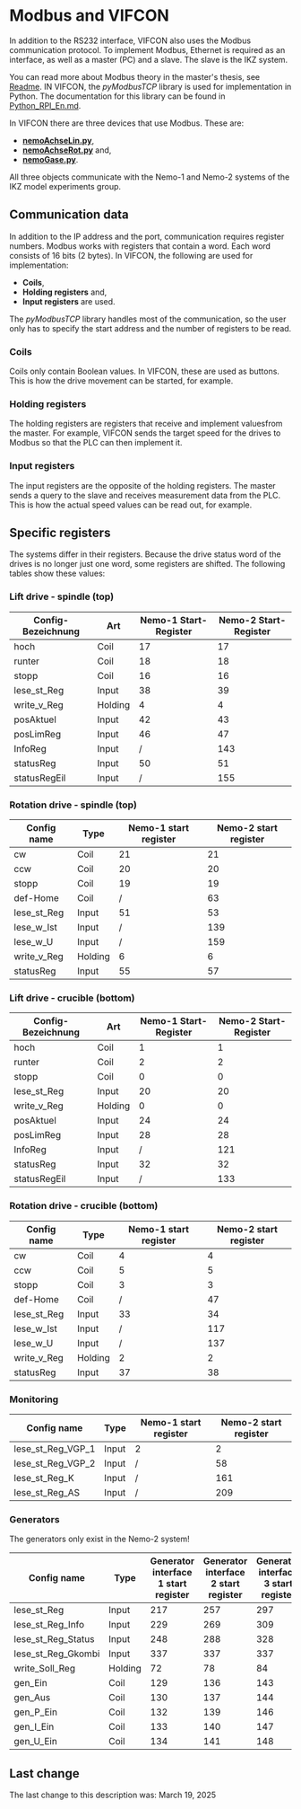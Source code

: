 # Modbus and VIFCON

In addition to the RS232 interface, VIFCON also uses the Modbus communication protocol. To implement Modbus, Ethernet is required as an interface, as well as a master (PC) and a slave. The slave is the IKZ system.

You can read more about Modbus theory in the master's thesis, see [Readme](../README.md). IN VIFCON, the *pyModbusTCP* library is used for implementation in Python. The documentation for this library can be found in [Python_RPI_En.md](Python_RPI_En.md).

In VIFCON there are three devices that use Modbus. These are:

- [**nemoAchseLin.py**](../vifcon/devices/nemoAchseLin.py),
- [**nemoAchseRot.py**](../vifcon/devices/nemoAchseRot.py) and,
- [**nemoGase.py**](../vifcon/devices/nemoGase.py).

All three objects communicate with the Nemo-1 and Nemo-2 systems of the IKZ model experiments group.

## Communication data

In addition to the IP address and the port, communication requires register numbers. Modbus works with registers that contain a word. Each word consists of 16 bits (2 bytes). In VIFCON, the following are used for implementation:

- **Coils**,
- **Holding registers** and,
- **Input registers** are used.

The *pyModbusTCP* library handles most of the communication, so the user only has to specify the start address and the number of registers to be read.

### Coils

Coils only contain Boolean values. In VIFCON, these are used as buttons. This is how the drive movement can be started, for example.

### Holding registers

The holding registers are registers that receive and implement values ​​from the master. For example, VIFCON sends the target speed for the drives to Modbus so that the PLC can then implement it.

### Input registers

The input registers are the opposite of the holding registers. The master sends a query to the slave and receives measurement data from the PLC. This is how the actual speed values ​​can be read out, for example.

## Specific registers

The systems differ in their registers. Because the drive status word of the drives is no longer just one word, some registers are shifted. The following tables show these values:

### Lift drive - spindle (top)

Config-Bezeichnung |  Art | Nemo-1 Start-Register | Nemo-2 Start-Register
--- | --- | --- | --- 
hoch        | Coil    | 17 |  17
runter      | Coil    | 18 |  18
stopp       | Coil    | 16 |  16
lese_st_Reg | Input   | 38 |  39
write_v_Reg | Holding |  4 |   4
posAktuel   | Input   | 42 |  43
posLimReg   | Input   | 46 |  47
InfoReg     | Input   |  / | 143
statusReg   | Input   | 50 |  51
statusRegEil| Input   |  / | 155

### Rotation drive - spindle (top)

Config name | Type | Nemo-1 start register | Nemo-2 start register
--- | --- | --- | ---
cw          | Coil    | 21 |  21
ccw         | Coil    | 20 |  20
stopp       | Coil    | 19 |  19
def-Home    | Coil    |  / |  63
lese_st_Reg | Input   | 51 |  53
lese_w_Ist  | Input   |  / | 139
lese_w_U    | Input   |  / | 159
write_v_Reg | Holding |  6 |   6
statusReg   | Input   | 55 |  57

### Lift drive - crucible (bottom)

Config-Bezeichnung |  Art | Nemo-1 Start-Register | Nemo-2 Start-Register
--- | --- | --- | --- 
hoch        | Coil    |  1 |   1
runter      | Coil    |  2 |   2
stopp       | Coil    |  0 |   0
lese_st_Reg | Input   | 20 |  20
write_v_Reg | Holding |  0 |   0
posAktuel   | Input   | 24 |  24
posLimReg   | Input   | 28 |  28
InfoReg     | Input   |  / | 121
statusReg   | Input   | 32 |  32
statusRegEil| Input   |  / | 133

### Rotation drive - crucible (bottom)

Config name | Type | Nemo-1 start register | Nemo-2 start register
--- | --- | --- | ---
cw          | Coil    |  4 |   4
ccw         | Coil    |  5 |   5
stopp       | Coil    |  3 |   3
def-Home    | Coil    |  / |  47
lese_st_Reg | Input   | 33 |  34 
lese_w_Ist  | Input   |  / | 117
lese_w_U    | Input   |  / | 137
write_v_Reg | Holding |  2 |   2
statusReg   | Input   | 37 |  38  

### Monitoring

Config name | Type | Nemo-1 start register | Nemo-2 start register
--- | --- | --- | ---
lese_st_Reg_VGP_1   | Input | 2 |   2
lese_st_Reg_VGP_2   | Input | / |  58
lese_st_Reg_K       | Input | / | 161
lese_st_Reg_AS      | Input | / | 209

### Generators

The generators only exist in the Nemo-2 system!

Config name | Type | Generator interface 1 start register | Generator interface 2 start register | Generator interface 3 start register
--- | --- | --- | --- | ---
lese_st_Reg         | Input   | 217 | 257 | 297
lese_st_Reg_Info    | Input   | 229 | 269 | 309
lese_st_Reg_Status  | Input   | 248 | 288 | 328
lese_st_Reg_Gkombi  | Input   | 337 | 337 | 337
write_Soll_Reg      | Holding |  72 |  78 |  84
gen_Ein             | Coil    | 129 | 136 | 143
gen_Aus             | Coil    | 130 | 137 | 144
gen_P_Ein           | Coil    | 132 | 139 | 146
gen_I_Ein           | Coil    | 133 | 140 | 147
gen_U_Ein           | Coil    | 134 | 141 | 148

## Last change

The last change to this description was: March 19, 2025
